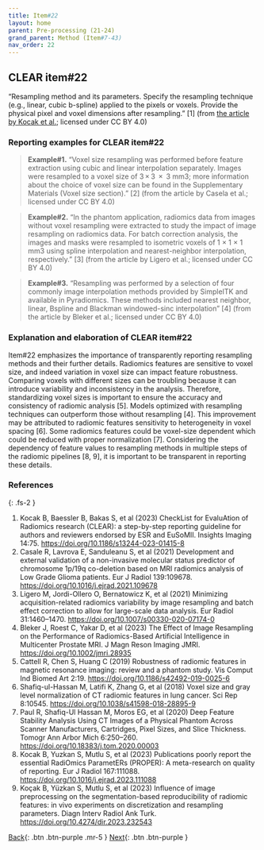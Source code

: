 ```yaml
---
title: Item#22
layout: home
parent: Pre-processing (21-24)
grand_parent: Method (Item#7-43)
nav_order: 22
---
```


## CLEAR item#22


“Resampling method and its parameters. Specify the resampling technique (e.g., linear, cubic b-spline) applied to the pixels or voxels. Provide the physical pixel and voxel dimensions after resampling.” [1] (from [the article by Kocak et al.](https://insightsimaging.springeropen.com/articles/10.1186/s13244-023-01415-8); licensed under CC BY 4.0)


### Reporting examples for CLEAR item#22

> **Example#1.** “Voxel size resampling was performed before feature extraction using cubic and linear interpolation separately. Images were resampled to a voxel size of 3 × 3  ×  3 mm3; more information about the choice of voxel size can be found in the Supplementary Materials (Voxel size section).” [2] (from the article by Casela et al.; licensed under CC BY 4.0)

> **Example#2.** “In the phantom application, radiomics data from images without voxel resampling were extracted to study the impact of image resampling on radiomics data. For batch correction analysis, the images and masks were resampled to isometric voxels of 1 × 1 × 1 mm3 using spline interpolation and nearest-neighbor interpolation, respectively.” [3] (from the article by Ligero et al.; licensed under CC BY 4.0)

> **Example#3.** “Resampling was performed by a selection of four commonly image interpolation methods provided by SimpleITK and available in Pyradiomics. These methods included nearest neighbor, linear, Bspline and Blackman windowed-sinc interpolation” [4] (from the article by Bleker et al.; licensed under CC BY 4.0)

### Explanation and elaboration of CLEAR item#22

Item#22 emphasizes the importance of transparently reporting resampling methods and their further details. Radiomics features are sensitive to voxel size, and indeed variation in voxel size can impact feature robustness. Comparing voxels with different sizes can be troubling because it can introduce variability and inconsistency in the analysis. Therefore, standardizing voxel sizes is important to ensure the accuracy and consistency of radiomic analysis [5]. Models optimized with resampling techniques can outperform those without resampling [4]. This improvement may be attributed to  radiomic features sensitivity to heterogeneity in voxel spacing [6]. Some radiomics features could be voxel-size dependent which could be reduced with proper normalization [7]. Considering the dependency of feature values to resampling methods in multiple steps of the radiomic pipelines [8, 9], it is important to be transparent in reporting these details.   

### References

{: .fs-2 }

1. 	Kocak B, Baessler B, Bakas S, et al (2023) CheckList for EvaluAtion of Radiomics research (CLEAR): a step-by-step reporting guideline for authors and reviewers endorsed by ESR and EuSoMII. Insights Imaging 14:75. https://doi.org/10.1186/s13244-023-01415-8
2. 	Casale R, Lavrova E, Sanduleanu S, et al (2021) Development and external validation of a non-invasive molecular status predictor of chromosome 1p/19q co-deletion based on MRI radiomics analysis of Low Grade Glioma patients. Eur J Radiol 139:109678. https://doi.org/10.1016/j.ejrad.2021.109678
3. 	Ligero M, Jordi-Ollero O, Bernatowicz K, et al (2021) Minimizing acquisition-related radiomics variability by image resampling and batch effect correction to allow for large-scale data analysis. Eur Radiol 31:1460–1470. https://doi.org/10.1007/s00330-020-07174-0
4. 	Bleker J, Roest C, Yakar D, et al (2023) The Effect of Image Resampling on the Performance of Radiomics-Based Artificial Intelligence in Multicenter Prostate MRI. J Magn Reson Imaging JMRI. https://doi.org/10.1002/jmri.28935
5. 	Cattell R, Chen S, Huang C (2019) Robustness of radiomic features in magnetic resonance imaging: review and a phantom study. Vis Comput Ind Biomed Art 2:19. https://doi.org/10.1186/s42492-019-0025-6
6. 	Shafiq-ul-Hassan M, Latifi K, Zhang G, et al (2018) Voxel size and gray level normalization of CT radiomic features in lung cancer. Sci Rep 8:10545. https://doi.org/10.1038/s41598-018-28895-9
7. 	Paul R, Shafiq-Ul Hassan M, Moros EG, et al (2020) Deep Feature Stability Analysis Using CT Images of a Physical Phantom Across Scanner Manufacturers, Cartridges, Pixel Sizes, and Slice Thickness. Tomogr Ann Arbor Mich 6:250–260. https://doi.org/10.18383/j.tom.2020.00003
8. 	Kocak B, Yuzkan S, Mutlu S, et al (2023) Publications poorly report the essential RadiOmics ParametERs (PROPER): A meta-research on quality of reporting. Eur J Radiol 167:111088. https://doi.org/10.1016/j.ejrad.2023.111088
9. 	Koçak B, Yüzkan S, Mutlu S, et al (2023) Influence of image preprocessing on the segmentation-based reproducibility of radiomic features: in vivo experiments on discretization and resampling parameters. Diagn Interv Radiol Ank Turk. https://doi.org/10.4274/dir.2023.232543

[Back](https://radiomic.github.io/CLEAR-E3/docs/Method%20(Item%207-43)/Pre-processing%20(21-24)/Item21.html){: .btn .btn-purple .mr-5 }
[Next](https://radiomic.github.io/CLEAR-E3/docs/Method%20(Item%207-43)/Pre-processing%20(21-24)/Item23.html){: .btn .btn-purple   }
